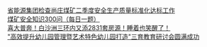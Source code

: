   
[省能源集团检查尚庄煤矿二季度安全生产质量标准化达标工作](http://www.dianyue.me/archives/087/z037mlq6uznquk5k/)  
[煤矿安全知识300问（每日一题）](http://www.dianyue.me/archives/722/69wo8n7wyi0hp06k/)  
[喜大普奔！白沙洲三环内又添2831套房源！睡着也笑醒了！](http://www.dianyue.me/archives/722/f3vfd7re5hrhok7o/)  
[&quot;高效提升幼儿园管理暨艺术特色幼儿园打造&quot;三育教育研讨会圆满成功](http://www.dianyue.me/archives/826/1nswbdjv24trzmxu/)